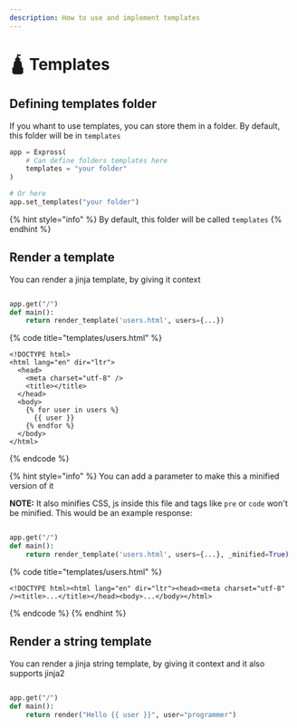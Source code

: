 ```yaml
---
description: How to use and implement templates
---
```


# 🛕 Templates

## Defining templates folder

If you whant to use templates, you can store them in a folder. By default, this folder will be in `templates`

```python
app = Expross(
    # Can define folders templates here
    templates = "your folder"
)

# Or here
app.set_templates("your folder")
```

{% hint style="info" %}
 By default, this folder will be called `templates`
{% endhint %}

## Render a template

You can render a jinja template, by giving it context

```python

app.get("/")
def main():
    return render_template('users.html', users={...})

```

{% code title="templates/users.html" %}
```markup
<!DOCTYPE html>
<html lang="en" dir="ltr">
  <head>
    <meta charset="utf-8" />
    <title></title>
  </head>
  <body>
    {% for user in users %}
      {{ user }}
    {% endfor %}
  </body>
</html>
```
{% endcode %}

{% hint style="info" %}
 You can add a parameter to make this a minified version of it

**NOTE:** It also minifies CSS, js inside this file and tags like `pre` or `code` won't be minified. This would be an example response:

```python

app.get("/")
def main():
    return render_template('users.html', users={...}, _minified=True)

```

{% code title="templates/users.html" %}
```markup
<!DOCTYPE html><html lang="en" dir="ltr"><head><meta charset="utf-8" /><title>...</title></head><body>...</body></html>
```
{% endcode %}
{% endhint %}

## Render a string template

You can render a jinja string template, by giving it context and it also supports jinja2

```python

app.get("/")
def main():
    return render("Hello {{ user }}", user="programmer")
```

